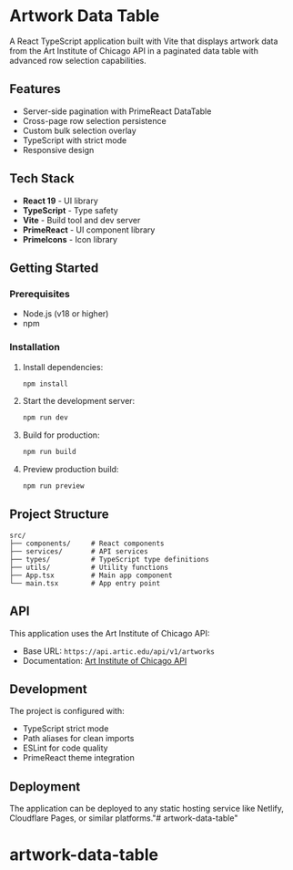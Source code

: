 # Artwork Data Table

A React TypeScript application built with Vite that displays artwork data from the Art Institute of Chicago API in a paginated data table with advanced row selection capabilities.

## Features

- Server-side pagination with PrimeReact DataTable
- Cross-page row selection persistence
- Custom bulk selection overlay
- TypeScript with strict mode
- Responsive design

## Tech Stack

- **React 19** - UI library
- **TypeScript** - Type safety
- **Vite** - Build tool and dev server
- **PrimeReact** - UI component library
- **PrimeIcons** - Icon library

## Getting Started

### Prerequisites

- Node.js (v18 or higher)
- npm

### Installation

1. Install dependencies:
   ```bash
   npm install
   ```

2. Start the development server:
   ```bash
   npm run dev
   ```

3. Build for production:
   ```bash
   npm run build
   ```

4. Preview production build:
   ```bash
   npm run preview
   ```

## Project Structure

```
src/
├── components/     # React components
├── services/       # API services
├── types/          # TypeScript type definitions
├── utils/          # Utility functions
├── App.tsx         # Main app component
└── main.tsx        # App entry point
```

## API

This application uses the Art Institute of Chicago API:
- Base URL: `https://api.artic.edu/api/v1/artworks`
- Documentation: [Art Institute of Chicago API](https://api.artic.edu/docs/)

## Development

The project is configured with:
- TypeScript strict mode
- Path aliases for clean imports
- ESLint for code quality
- PrimeReact theme integration

## Deployment

The application can be deployed to any static hosting service like Netlify, Cloudflare Pages, or similar platforms."# artwork-data-table" 
# artwork-data-table
